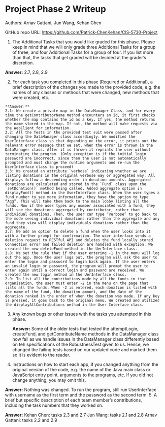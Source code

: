 # Project Phase 2 Writeup

Authors: Arnav Gattani, Jun Wang, Kehan Chen 

GitHub repo URL: https://github.com/Patrick-ChenKehan/CIS-5730-Project 

  1. The Additional Tasks that you would like graded for this phase. Please keep in mind that we will only grade three Additional Tasks for a group of three, and four Additional Tasks for a group of four. If you list more than that, the tasks that get graded will be decided at the grader’s discretion.

  **Answer:** 2.7, 2.8, 2.9

  2. For each task you completed in this phase (Required or Additional), a brief description of the changes you made to the provided code, e.g. the names of any classes or methods that were changed, new methods that were created, etc.


    **Answer:**
    2.1: We create a private map in the DataManager Class, and for every time the getContributorName method encounters an id, it first checks whether the map contains the id as a key. If yes, the method returns the name stored in the map. If not, the method will make requests via the WebClient for information.
    2.2: All the Tests in the provided test suit were passed after changing the DataManager class accordingly. We modified the UserInterface class so that depending on the error, it prints out the relevant error message that we set, when the error is thrown in the DataManager class. After it is thrown it reprints the user without terminating the program. (Only exception is if the initial login password are incorrect, since then the user is not automatically prompted and must change the runtime arguments and re-run the UserInterface class to proceed)
    2.3: We created an attribute `verbose` indicating whether we are listing donations in the original verbose way or aggregated way. All displays follow a descending order in donation amounts. Aggregated donations are calculated and stored in the `Fund` class upon the `setDonation()` method being called. Added aggregate option in displayFund() method in the UserInterface class. When the user types a fund number to see more information, they have the option to type “Agg”. This will take them back to the main lobby listing all the funds. Now if the user types any number associated with a fund, they will see the donations aggregated by contributor, rather than individual donations. Then, the user can type “Verbose” to go back to the mode seeing individual donations rather than the aggregate and any fund they view will display individuals donations rather than the aggregate. 
    2.7: We add an option to delete a fund when the user looks into it with a further prompt for confirmation. The user interface sends a deletion request to RESTful API and deletes the fund locally stored. Connection error and failed deletion are handled with exception. We created the new deleteFund method in the UerInterface class. 
    2.8: We set the rule that if the user entering -1 in the menu will log out the app. Once the user logs out, the program will ask the user to enter the login and password to login back again. If the user enters an invalid login or password, the program will prompt the user to enter again until a correct login and password are received. We created the new login method in the UerInterface class. 
    2.9: To list all the contributions made by all the funds in that organization, the user must enter -2 in the menu on the page that lists all the funds. When -2 is entered, each donation is listed with the name of the fund, the donation amount, and the date of the donation ranked in the order of when the donation was made. If any key is pressed, it goes back to the original menu. We created and utilized the displayAllContributions method in the User Interface class. 
    
  3. Any known bugs or other issues with the tasks you attempted in this phase.


      **Answer:** Some of the older tests that tested the attemptLogin, createFund, and getContributeName methods in the DataManager    class now fail as we handle issues in the DataManager class differently based on teh specifications of the RobustnessTest given to us. Hence, we changed the failing tests based on our updated code and marked them so it is evident to the reader. 
    
  4. Instructions on how to start each app, if you changed anything from the original version of the code, e.g. the name of the Java main class or JavaScript entry point, arguments to the programs, etc. If you did not change anything, you may omit this.


**Answer:** Nothing was changed. To run the program, still run UserInterface with username as the first term and the password as the second term.
  5. A brief but specific description of each team member’s contributions, including the task numbers that they worked on.


**Answer:**
Kehan Chen: tasks 2.3 and 2.7
Jun Wang: tasks 2.1 and 2.8
Arnav Gattani: tasks 2.2 and 2.9

